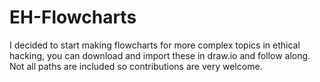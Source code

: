 # EH-Flowcharts
I decided to start making flowcharts for more complex topics in ethical hacking, you can download and import these in draw.io and follow along. 
Not all paths are included so contributions are very welcome.
